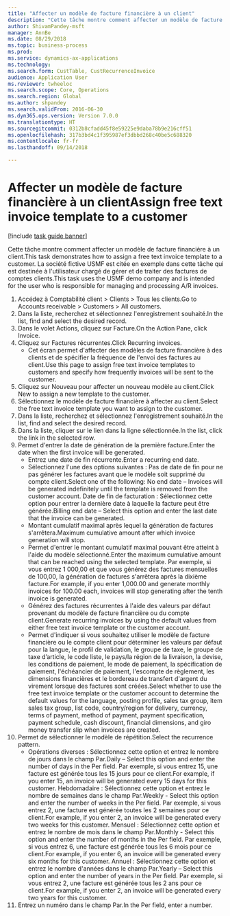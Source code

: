 ```yaml
--- 
title: "Affecter un modèle de facture financière à un client"
description: "Cette tâche montre comment affecter un modèle de facture financière à un client."
author: ShivamPandey-msft
manager: AnnBe
ms.date: 08/29/2018
ms.topic: business-process
ms.prod: 
ms.service: dynamics-ax-applications
ms.technology: 
ms.search.form: CustTable, CustRecurrenceInvoice
audience: Application User
ms.reviewer: twheeloc
ms.search.scope: Core, Operations
ms.search.region: Global
ms.author: shpandey
ms.search.validFrom: 2016-06-30
ms.dyn365.ops.version: Version 7.0.0
ms.translationtype: HT
ms.sourcegitcommit: 0312b8cfadd45f8e59225e9daba78b9e216cff51
ms.openlocfilehash: 317b3bd4c1f395987ef3dbbd268c40be5c688320
ms.contentlocale: fr-fr
ms.lasthandoff: 09/14/2018

---
```

# <a name="assign-free-text-invoice-template-to-a-customer"></a><span data-ttu-id="17336-103">Affecter un modèle de facture financière à un client</span><span class="sxs-lookup"><span data-stu-id="17336-103">Assign free text invoice template to a customer</span></span>

[!include [task guide banner](../../includes/task-guide-banner.md)]

<span data-ttu-id="17336-104">Cette tâche montre comment affecter un modèle de facture financière à un client.</span><span class="sxs-lookup"><span data-stu-id="17336-104">This task demonstrates how to assign a free text invoice template to a customer.</span></span> <span data-ttu-id="17336-105">La société fictive USMF est citée en exemple dans cette tâche qui est destinée à l'utilisateur chargé de gérer et de traiter des factures de comptes clients.</span><span class="sxs-lookup"><span data-stu-id="17336-105">This task uses the USMF demo company and is intended for the user who is responsible for managing and processing A/R invoices.</span></span>

1. <span data-ttu-id="17336-106">Accédez à Comptabilité client > Clients > Tous les clients.</span><span class="sxs-lookup"><span data-stu-id="17336-106">Go to Accounts receivable > Customers > All customers.</span></span>
2. <span data-ttu-id="17336-107">Dans la liste, recherchez et sélectionnez l'enregistrement souhaité.</span><span class="sxs-lookup"><span data-stu-id="17336-107">In the list, find and select the desired record.</span></span>
3. <span data-ttu-id="17336-108">Dans le volet Actions, cliquez sur Facture.</span><span class="sxs-lookup"><span data-stu-id="17336-108">On the Action Pane, click Invoice.</span></span>
4. <span data-ttu-id="17336-109">Cliquez sur Factures récurrentes.</span><span class="sxs-lookup"><span data-stu-id="17336-109">Click Recurring invoices.</span></span>
    * <span data-ttu-id="17336-110">Cet écran permet d'affecter des modèles de facture financière à des clients et de spécifier la fréquence de l'envoi des factures au client.</span><span class="sxs-lookup"><span data-stu-id="17336-110">Use this page to assign free text invoice templates to customers and specify how frequently invoices will be sent to the customer.</span></span>  
5. <span data-ttu-id="17336-111">Cliquez sur Nouveau pour affecter un nouveau modèle au client.</span><span class="sxs-lookup"><span data-stu-id="17336-111">Click New to assign a new template to the customer.</span></span>
6. <span data-ttu-id="17336-112">Sélectionnez le modèle de facture financière à affecter au client.</span><span class="sxs-lookup"><span data-stu-id="17336-112">Select the free text invoice template you want to assign to the customer.</span></span>
7. <span data-ttu-id="17336-113">Dans la liste, recherchez et sélectionnez l'enregistrement souhaité.</span><span class="sxs-lookup"><span data-stu-id="17336-113">In the list, find and select the desired record.</span></span>
8. <span data-ttu-id="17336-114">Dans la liste, cliquer sur le lien dans la ligne sélectionnée.</span><span class="sxs-lookup"><span data-stu-id="17336-114">In the list, click the link in the selected row.</span></span>
9. <span data-ttu-id="17336-115">Permet d'entrer la date de génération de la première facture.</span><span class="sxs-lookup"><span data-stu-id="17336-115">Enter the date when the first invoice will be generated.</span></span>
    * <span data-ttu-id="17336-116">Entrez une date de fin récurrente.</span><span class="sxs-lookup"><span data-stu-id="17336-116">Enter a recurring end date.</span></span>  
    * <span data-ttu-id="17336-117">Sélectionnez l'une des options suivantes : Pas de date de fin pour ne pas générer les factures avant que le modèle soit supprimé du compte client.</span><span class="sxs-lookup"><span data-stu-id="17336-117">Select one of the following: No end date – Invoices will be generated indefinitely until the template is removed from the customer account.</span></span>  <span data-ttu-id="17336-118">Date de fin de facturation : Sélectionnez cette option pour entrer la dernière date à laquelle la facture peut être générée.</span><span class="sxs-lookup"><span data-stu-id="17336-118">Billing end date – Select this option and enter the last date that the invoice can be generated.</span></span>  
    * <span data-ttu-id="17336-119">Montant cumulatif maximal après lequel la génération de factures s'arrêtera.</span><span class="sxs-lookup"><span data-stu-id="17336-119">Maximum cumulative amount after which invoice generation will stop.</span></span>  
    * <span data-ttu-id="17336-120">Permet d'entrer le montant cumulatif maximal pouvant être atteint à l'aide du modèle sélectionné.</span><span class="sxs-lookup"><span data-stu-id="17336-120">Enter the maximum cumulative amount that can be reached using the selected template.</span></span> <span data-ttu-id="17336-121">Par exemple, si vous entrez 1 000,00 et que vous générez des factures mensuelles de 100,00, la génération de factures s'arrêtera après la dixième facture.</span><span class="sxs-lookup"><span data-stu-id="17336-121">For example, if you enter 1,000.00 and generate monthly invoices for 100.00 each, invoices will stop generating after the tenth invoice is generated.</span></span>  
    * <span data-ttu-id="17336-122">Générez des factures récurrentes à l'aide des valeurs par défaut provenant du modèle de facture financière ou du compte client.</span><span class="sxs-lookup"><span data-stu-id="17336-122">Generate recurring invoices by using the default values from either free text invoice template or the customer account.</span></span>  
    * <span data-ttu-id="17336-123">Permet d'indiquer si vous souhaitez utiliser le modèle de facture financière ou le compte client pour déterminer les valeurs par défaut pour la langue, le profil de validation, le groupe de taxe, le groupe de taxe d’article, le code liste, le pays/la région de la livraison, la devise, les conditions de paiement, le mode de paiement, la spécification de paiement, l'échéancier de paiement, l'escompte de règlement, les dimensions financières et le bordereau de transfert d'argent du virement lorsque des factures sont créées.</span><span class="sxs-lookup"><span data-stu-id="17336-123">Select whether to use the free text invoice template or the customer account to determine the default values for the language, posting profile, sales tax group, item sales tax group, list code, country/region for delivery, currency, terms of payment, method of payment, payment specification, payment schedule, cash discount, financial dimensions, and giro money transfer slip when invoices are created.</span></span>  
10. <span data-ttu-id="17336-124">Permet de sélectionner le modèle de répétition.</span><span class="sxs-lookup"><span data-stu-id="17336-124">Select the recurrence pattern.</span></span>
    * <span data-ttu-id="17336-125">Opérations diverses : Sélectionnez cette option et entrez le nombre de jours dans le champ Par.</span><span class="sxs-lookup"><span data-stu-id="17336-125">Daily – Select this option and enter the number of days in the Per field.</span></span> <span data-ttu-id="17336-126">Par exemple, si vous entrez 15, une facture est générée tous les 15 jours pour ce client.</span><span class="sxs-lookup"><span data-stu-id="17336-126">For example, if you enter 15, an invoice will be generated every 15 days for this customer.</span></span>  <span data-ttu-id="17336-127">Hebdomadaire : Sélectionnez cette option et entrez le nombre de semaines dans le champ Par.</span><span class="sxs-lookup"><span data-stu-id="17336-127">Weekly - Select this option and enter the number of weeks in the Per field.</span></span> <span data-ttu-id="17336-128">Par exemple, si vous entrez 2, une facture est générée toutes les 2 semaines pour ce client.</span><span class="sxs-lookup"><span data-stu-id="17336-128">For example, if you enter 2, an invoice will be generated every two weeks for this customer.</span></span>  <span data-ttu-id="17336-129">Mensuel : Sélectionnez cette option et entrez le nombre de mois dans le champ Par.</span><span class="sxs-lookup"><span data-stu-id="17336-129">Monthly - Select this option and enter the number of months in the Per field.</span></span> <span data-ttu-id="17336-130">Par exemple, si vous entrez 6, une facture est générée tous les 6 mois pour ce client.</span><span class="sxs-lookup"><span data-stu-id="17336-130">For example, if you enter 6, an invoice will be generated every six months for this customer.</span></span>  <span data-ttu-id="17336-131">Annuel : Sélectionnez cette option et entrez le nombre d'années dans le champ Par.</span><span class="sxs-lookup"><span data-stu-id="17336-131">Yearly – Select this option and enter the number of years in the Per field.</span></span> <span data-ttu-id="17336-132">Par exemple, si vous entrez 2, une facture est générée tous les 2 ans pour ce client.</span><span class="sxs-lookup"><span data-stu-id="17336-132">For example, if you enter 2, an invoice will be generated every two years for this customer.</span></span>  
11. <span data-ttu-id="17336-133">Entrez un numéro dans le champ Par.</span><span class="sxs-lookup"><span data-stu-id="17336-133">In the Per field, enter a number.</span></span>


